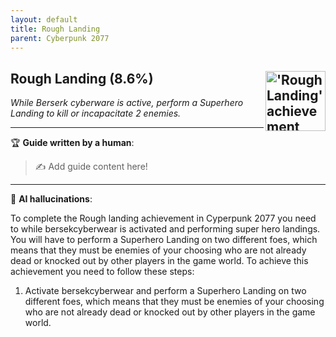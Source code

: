 ```yaml
---
layout: default
title: Rough Landing
parent: Cyberpunk 2077
---
```


## Rough Landing (8.6%) <img align="right" src="https://cdn.cloudflare.steamstatic.com/steamcommunity/public/images/apps/1091500/514ebb07bb23ed93234a4f299761db840d06bbbb.jpg" alt="'Rough Landing' achievement icon" width="96" height="96">

_While Berserk cyberware is active, perform a Superhero Landing to kill or incapacitate 2 enemies._

---

:trophy: **Guide written by a human**:

> :writing_hand: Add guide content here!

---

:robot: **AI hallucinations**:

To complete the Rough landing achievement in Cyperpunk 2077 you need to while bersekcyberwear is activated and performing super hero landings. You will have to perform a Superhero Landing on two different foes, which means that they must be enemies of your choosing who are not already dead or knocked out by other players in the game world.
To achieve this achievement you need to follow these steps:

1. Activate bersekcyberwear and perform a Superhero Landing on two different foes, which means that they must be enemies of your choosing who are not already dead or knocked out by other players in the game world.
